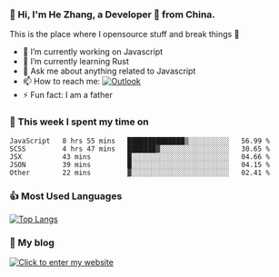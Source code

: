 ### 👋 Hi, I'm He Zhang, a Developer 🚀 from China.

This is the place where I opensource stuff and break things :rofl:

- 🔭  I’m currently working on Javascript
- 🌱  I’m currently learning Rust
- 💬  Ask me about anything related to Javascript
- 📫  How to reach me: [![Outlook](https://img.shields.io/badge/-Outlook-0078D4?style=flat&logo=Microsoft-Outlook&logoColor=white)](mailto:zhanghecool@outlook.com)
- ⚡  Fun fact: I am a father

### 💪 This week I spent my time on 
<!--START_SECTION:waka-->
```text
JavaScript   8 hrs 55 mins   ██████████████▒░░░░░░░░░░   56.99 % 
SCSS         4 hrs 47 mins   ███████▓░░░░░░░░░░░░░░░░░   30.65 % 
JSX          43 mins         █░░░░░░░░░░░░░░░░░░░░░░░░   04.66 % 
JSON         39 mins         █░░░░░░░░░░░░░░░░░░░░░░░░   04.15 % 
Other        22 mins         ▓░░░░░░░░░░░░░░░░░░░░░░░░   02.41 % 
```
<!--END_SECTION:waka-->

### 👍 Most Used Languages
[![Top Langs](https://github-readme-stats.vercel.app/api/top-langs/?username=zhanghecool&layout=compact)](https://zhanghe.cool)

### 🌈 My blog 
[![Click to enter my website](https://cdn.jsdelivr.net/gh/zhanghecool/assets/images/gif/zhanghecools.gif)](https://zhanghe.cool)
